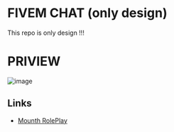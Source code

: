 # FIVEM CHAT (only design)
This repo is only design !!! 

# PRIVIEW
![image](https://github.com/waasaty/fivem-chat-design/assets/114494426/1f3aa4bb-594f-4115-baeb-67e16f5c371b)


## Links
- [Mounth RolePlay](https://discord.gg/mounthrp)
